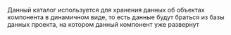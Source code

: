 Данный каталог используется для хранения данных об объектах компонента в
динамичном виде, то есть данные будут браться из базы данных проекта, на
котором данный компонент уже развернут